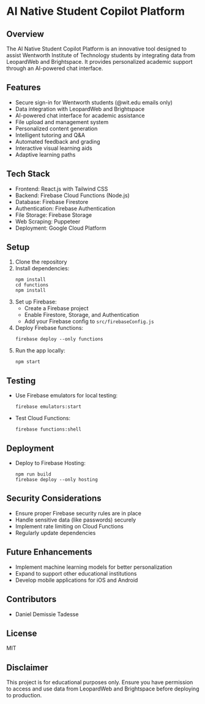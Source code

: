 # AI Native Student Copilot Platform

## Overview
The AI Native Student Copilot Platform is an innovative tool designed to assist Wentworth Institute of Technology students by integrating data from LeopardWeb and Brightspace. It provides personalized academic support through an AI-powered chat interface.

## Features
- Secure sign-in for Wentworth students (@wit.edu emails only)
- Data integration with LeopardWeb and Brightspace
- AI-powered chat interface for academic assistance
- File upload and management system
- Personalized content generation
- Intelligent tutoring and Q&A
- Automated feedback and grading
- Interactive visual learning aids
- Adaptive learning paths

## Tech Stack
- Frontend: React.js with Tailwind CSS
- Backend: Firebase Cloud Functions (Node.js)
- Database: Firebase Firestore
- Authentication: Firebase Authentication
- File Storage: Firebase Storage
- Web Scraping: Puppeteer
- Deployment: Google Cloud Platform

## Setup
1. Clone the repository
2. Install dependencies:
   ```
   npm install
   cd functions
   npm install
   ```
3. Set up Firebase:
   - Create a Firebase project
   - Enable Firestore, Storage, and Authentication
   - Add your Firebase config to `src/firebaseConfig.js`
4. Deploy Firebase functions:
   ```
   firebase deploy --only functions
   ```
5. Run the app locally:
   ```
   npm start
   ```

## Testing
- Use Firebase emulators for local testing:
  ```
  firebase emulators:start
  ```
- Test Cloud Functions:
  ```
  firebase functions:shell
  ```

## Deployment
- Deploy to Firebase Hosting:
  ```
  npm run build
  firebase deploy --only hosting
  ```

## Security Considerations
- Ensure proper Firebase security rules are in place
- Handle sensitive data (like passwords) securely
- Implement rate limiting on Cloud Functions
- Regularly update dependencies

## Future Enhancements
- Implement machine learning models for better personalization
- Expand to support other educational institutions
- Develop mobile applications for iOS and Android

## Contributors
- Daniel Demissie Tadesse

## License
MIT

## Disclaimer
This project is for educational purposes only. Ensure you have permission to access and use data from LeopardWeb and Brightspace before deploying to production.
